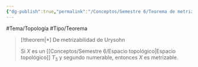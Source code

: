 ```yaml
---
{"dg-publish":true,"permalink":"/Conceptos/Semestre 6/Teorema de metrizabilidad de Urysohn/"}
---
```


#Tema/Topología  #Tipo/Teorema 

> [!theorem|*] De metrizabilidad de Urysohn
> 
> Si $X$ es un [[Conceptos/Semestre 6/Espacio topológico\|Espacio topológico]] $T_{3}$ y segundo numerable, entonces $X$ es metrizable.

